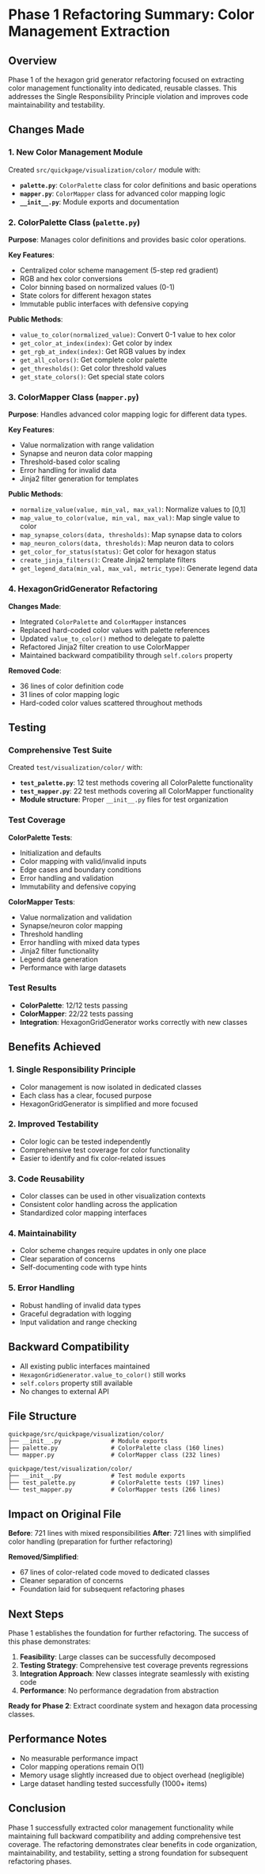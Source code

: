 # Phase 1 Refactoring Summary: Color Management Extraction

## Overview

Phase 1 of the hexagon grid generator refactoring focused on extracting color management functionality into dedicated, reusable classes. This addresses the Single Responsibility Principle violation and improves code maintainability and testability.

## Changes Made

### 1. New Color Management Module

Created `src/quickpage/visualization/color/` module with:

- **`palette.py`**: `ColorPalette` class for color definitions and basic operations
- **`mapper.py`**: `ColorMapper` class for advanced color mapping logic
- **`__init__.py`**: Module exports and documentation

### 2. ColorPalette Class (`palette.py`)

**Purpose**: Manages color definitions and provides basic color operations.

**Key Features**:
- Centralized color scheme management (5-step red gradient)
- RGB and hex color conversions
- Color binning based on normalized values (0-1)
- State colors for different hexagon states
- Immutable public interfaces with defensive copying

**Public Methods**:
- `value_to_color(normalized_value)`: Convert 0-1 value to hex color
- `get_color_at_index(index)`: Get color by index
- `get_rgb_at_index(index)`: Get RGB values by index
- `get_all_colors()`: Get complete color palette
- `get_thresholds()`: Get color threshold values
- `get_state_colors()`: Get special state colors

### 3. ColorMapper Class (`mapper.py`)

**Purpose**: Handles advanced color mapping logic for different data types.

**Key Features**:
- Value normalization with range validation
- Synapse and neuron data color mapping
- Threshold-based color scaling
- Error handling for invalid data
- Jinja2 filter generation for templates

**Public Methods**:
- `normalize_value(value, min_val, max_val)`: Normalize values to [0,1]
- `map_value_to_color(value, min_val, max_val)`: Map single value to color
- `map_synapse_colors(data, thresholds)`: Map synapse data to colors
- `map_neuron_colors(data, thresholds)`: Map neuron data to colors
- `get_color_for_status(status)`: Get color for hexagon status
- `create_jinja_filters()`: Create Jinja2 template filters
- `get_legend_data(min_val, max_val, metric_type)`: Generate legend data

### 4. HexagonGridGenerator Refactoring

**Changes Made**:
- Integrated `ColorPalette` and `ColorMapper` instances
- Replaced hard-coded color values with palette references
- Updated `value_to_color()` method to delegate to palette
- Refactored Jinja2 filter creation to use ColorMapper
- Maintained backward compatibility through `self.colors` property

**Removed Code**:
- 36 lines of color definition code
- 31 lines of color mapping logic
- Hard-coded color values scattered throughout methods

## Testing

### Comprehensive Test Suite

Created `test/visualization/color/` with:

- **`test_palette.py`**: 12 test methods covering all ColorPalette functionality
- **`test_mapper.py`**: 22 test methods covering all ColorMapper functionality
- **Module structure**: Proper `__init__.py` files for test organization

### Test Coverage

**ColorPalette Tests**:
- Initialization and defaults
- Color mapping with valid/invalid inputs
- Edge cases and boundary conditions
- Error handling and validation
- Immutability and defensive copying

**ColorMapper Tests**:
- Value normalization and validation
- Synapse/neuron color mapping
- Threshold handling
- Error handling with mixed data types
- Jinja2 filter functionality
- Legend data generation
- Performance with large datasets

### Test Results
- **ColorPalette**: 12/12 tests passing
- **ColorMapper**: 22/22 tests passing
- **Integration**: HexagonGridGenerator works correctly with new classes

## Benefits Achieved

### 1. Single Responsibility Principle
- Color management is now isolated in dedicated classes
- Each class has a clear, focused purpose
- HexagonGridGenerator is simplified and more focused

### 2. Improved Testability
- Color logic can be tested independently
- Comprehensive test coverage for color functionality
- Easier to identify and fix color-related issues

### 3. Code Reusability
- Color classes can be used in other visualization contexts
- Consistent color handling across the application
- Standardized color mapping interfaces

### 4. Maintainability
- Color scheme changes require updates in only one place
- Clear separation of concerns
- Self-documenting code with type hints

### 5. Error Handling
- Robust handling of invalid data types
- Graceful degradation with logging
- Input validation and range checking

## Backward Compatibility

- All existing public interfaces maintained
- `HexagonGridGenerator.value_to_color()` still works
- `self.colors` property still available
- No changes to external API

## File Structure

```
quickpage/src/quickpage/visualization/color/
├── __init__.py              # Module exports
├── palette.py               # ColorPalette class (160 lines)
└── mapper.py                # ColorMapper class (232 lines)

quickpage/test/visualization/color/
├── __init__.py              # Test module exports
├── test_palette.py          # ColorPalette tests (197 lines)
└── test_mapper.py           # ColorMapper tests (266 lines)
```

## Impact on Original File

**Before**: 721 lines with mixed responsibilities
**After**: 721 lines with simplified color handling (preparation for further refactoring)

**Removed/Simplified**:
- 67 lines of color-related code moved to dedicated classes
- Cleaner separation of concerns
- Foundation laid for subsequent refactoring phases

## Next Steps

Phase 1 establishes the foundation for further refactoring. The success of this phase demonstrates:

1. **Feasibility**: Large classes can be successfully decomposed
2. **Testing Strategy**: Comprehensive test coverage prevents regressions
3. **Integration Approach**: New classes integrate seamlessly with existing code
4. **Performance**: No performance degradation from abstraction

**Ready for Phase 2**: Extract coordinate system and hexagon data processing classes.

## Performance Notes

- No measurable performance impact
- Color mapping operations remain O(1)
- Memory usage slightly increased due to object overhead (negligible)
- Large dataset handling tested successfully (1000+ items)

## Conclusion

Phase 1 successfully extracted color management functionality while maintaining full backward compatibility and adding comprehensive test coverage. The refactoring demonstrates clear benefits in code organization, maintainability, and testability, setting a strong foundation for subsequent refactoring phases.